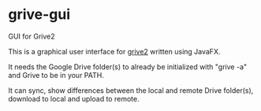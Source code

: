 # grive-gui
GUI for Grive2

This is a graphical user interface for [grive2](https://github.com/vitalif/grive2) written using JavaFX.

It needs the Google Drive folder(s) to already be initialized with "grive -a" and Grive to be in your PATH.

It can sync, show differences between the local and remote Drive folder(s), download to local and upload to remote.
